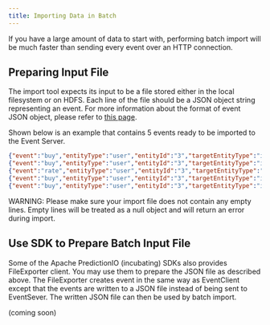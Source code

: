 ```yaml
---
title: Importing Data in Batch
---
```


If you have a large amount of data to start with, performing batch import will
be much faster than sending every event over an HTTP connection.

## Preparing Input File

The import tool expects its input to be a file stored either in the local
filesystem or on HDFS. Each line of the file should be a JSON object string
representing an event. For more information about the format of event JSON
object, please refer to [this page](/datacollection/eventapi/#using-event-api).

Shown below is an example that contains 5 events ready to be imported to the
Event Server.

```json
{"event":"buy","entityType":"user","entityId":"3","targetEntityType":"item","targetEntityId":"0","eventTime":"2014-11-21T01:04:14.716Z"}
{"event":"buy","entityType":"user","entityId":"3","targetEntityType":"item","targetEntityId":"1","eventTime":"2014-11-21T01:04:14.722Z"}
{"event":"rate","entityType":"user","entityId":"3","targetEntityType":"item","targetEntityId":"2","properties":{"rating":1.0},"eventTime":"2014-11-21T01:04:14.729Z"}
{"event":"buy","entityType":"user","entityId":"3","targetEntityType":"item","targetEntityId":"7","eventTime":"2014-11-21T01:04:14.735Z"}
{"event":"buy","entityType":"user","entityId":"3","targetEntityType":"item","targetEntityId":"8","eventTime":"2014-11-21T01:04:14.741Z"}
```

WARNING: Please make sure your import file does not contain any empty lines.
Empty lines will be treated as a null object and will return an error during
import.

## Use SDK to Prepare Batch Input File

Some of the Apache PredictionIO (incubating) SDKs also provides FileExporter
client. You may use them to prepare the JSON file as described above. The
FileExporter creates event in the same way as EventClient except that the events
are written to a JSON file instead of being sent to EventSever. The written JSON
file can then be used by batch import.

<div class="tabs">
  <div data-tab="PHP SDK" data-lang="php">
(coming soon)
<!--
```php
<?php
  require_once("vendor/autoload.php");

  use predictionio\EventClient;

  $accessKey = 'YOUR_ACCESS_KEY';
  $client = new EventClient($accessKey);
  $response = $client->createEvent(array(
                        'event' => 'my_event',
                        'entityType' => 'user',
                        'entityId' => 'uid',
                        'targetEntityType' => 'item',
                        'targetEntityId' => 'iid',
                        'properties' => array('someProperty'=>'value1',
                                              'anotherProperty'=>'value2'),
                        'eventTime' => '2004-12-13T21:39:45.618Z'
                       ));
?>
```
-->

  </div>
  <div data-tab="Python SDK" data-lang="python">

```python
import predictionio
from datetime import datetime
import pytz

# Create a FileExporter and specify "my_events.json" as destination file
exporter = predictionio.FileExporter(file_name="my_events.json")

event_properties = {
    "someProperty" : "value1",
    "anotherProperty" : "value2",
    }
# write the events to a file
event_response = exporter.create_event(
    event="my_event",
    entity_type="user",
    entity_id="uid",
    target_entity_type="item",
    target_entity_id="iid",
    properties=event_properties,
    event_time=datetime(2014, 12, 13, 21, 38, 45, 618000, pytz.utc))

# ...

# close the FileExporter when finish writing all events
exporter.close()

```
  </div>
  <div data-tab="Ruby SDK" data-lang="ruby">
(coming soon)
<!--
```ruby
require 'predictionio'

event_client = PredictionIO::EventClient.new('YOUR_ACCESS_KEY')
event_client.create_event('my_event', 'user', 'uid',
                          'targetEntityType' => 'item',
                          'targetEntityId' => 'iid',
                          'eventTime' => '2004-12-13T21:39:45.618Z',
                          'properties' => { 'someProperty' => 'value1',
                                            'anotherProperty' => 'value2' })
```
-->

  </div>
  <div data-tab="Java SDK" data-lang="java">
```java
(coming soon)
```
  </div>
</div>



## Import Events from Input File

Importing events from a file can be done easily using the command line
interface. Assuming that `pio` be in your search path, your App ID be `123`, and
the input file `my_events.json` be in your current working directory:

```bash
$ pio import --appid 123 --input my_events.json
```

After a brief while, the tool should return to the console without any error.
Congratulations! You have successfully imported your events.
